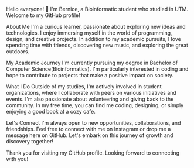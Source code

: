 Hello everyone! 👋 I'm Bernice, a Bioinformatic student who studied in UTM. Welcome to my GitHub profile!

About Me
I'm a curious learner, passionate about exploring new ideas and technologies. I enjoy immersing myself in the world of programming, design, and creative projects. In addition to my academic pursuits, I love spending time with friends, discovering new music, and exploring the great outdoors.

My Academic Journey
I'm currently pursuing my degree in Bachelor of Computer Science(Bioinformatics). I'm particularly interested in coding and hope to contribute to projects that make a positive impact on society.

What I Do
Outside of my studies, I'm actively involved in student organizations, where I collaborate with peers on various initiatives and events. I'm also passionate about volunteering and giving back to the community. In my free time, you can find me coding, designing, or simply enjoying a good book at a cozy cafe.

Let's Connect
I'm always open to new opportunities, collaborations, and friendships. Feel free to connect with me on Instagram or drop me a message here on GitHub. Let's embark on this journey of growth and discovery together!

Thank you for visiting my GitHub profile. Looking forward to connecting with you!
